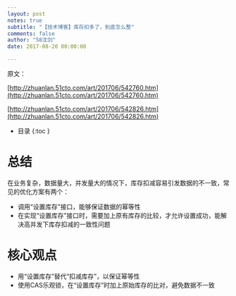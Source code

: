 ```yaml
---
layout: post
notes: true
subtitle: "【技术博客】库存扣多了，到底怎么整"
comments: false
author: "58沈剑"
date: 2017-08-20 00:00:00

---
```



原文：

[http://zhuanlan.51cto.com/art/201706/542760.htm](http://zhuanlan.51cto.com/art/201706/542760.htm)

[http://zhuanlan.51cto.com/art/201706/542826.htm](http://zhuanlan.51cto.com/art/201706/542826.htm)

*   目录
{:toc }

# 总结

在业务复杂，数据量大，并发量大的情况下，库存扣减容易引发数据的不一致，常见的优化方案有两个：

*	调用“设置库存”接口，能够保证数据的幂等性
*	在实现“设置库存”接口时，需要加上原有库存的比较，才允许设置成功，能解决高并发下库存扣减的一致性问题

# 核心观点

*	用“设置库存”替代“扣减库存”，以保证幂等性
*	使用CAS乐观锁，在“设置库存”时加上原始库存的比对，避免数据不一致

